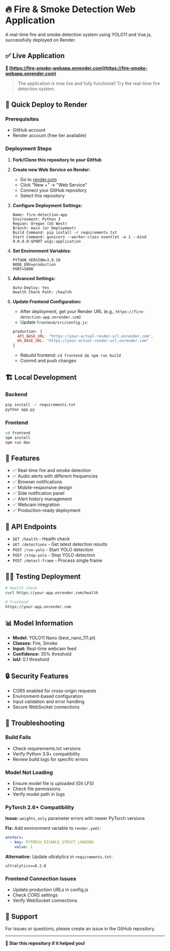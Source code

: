 # 🔥 Fire & Smoke Detection Web Application

A real-time fire and smoke detection system using YOLO11 and Vue.js, successfully deployed on Render.

## ✅ Live Application

**🔴 [https://fire-smoke-webapp.onrender.com](https://fire-smoke-webapp.onrender.com)**

> The application is now live and fully functional! Try the real-time fire detection system.

## 🚀 Quick Deploy to Render

### Prerequisites

- GitHub account
- Render account (free tier available)

### Deployment Steps

1. **Fork/Clone this repository to your GitHub**

2. **Create new Web Service on Render:**

   - Go to [render.com](https://render.com)
   - Click "New +" → "Web Service"
   - Connect your GitHub repository
   - Select this repository

3. **Configure Deployment Settings:**

   ```
   Name: fire-detection-app
   Environment: Python 3
   Region: Oregon (US West)
   Branch: main (or Deployment)
   Build Command: pip install -r requirements.txt
   Start Command: gunicorn --worker-class eventlet -w 1 --bind 0.0.0.0:$PORT wsgi:application
   ```

4. **Set Environment Variables:**

   ```
   PYTHON_VERSION=3.9.18
   NODE_ENV=production
   PORT=5000
   ```

5. **Advanced Settings:**

   ```
   Auto-Deploy: Yes
   Health Check Path: /health
   ```

6. **Update Frontend Configuration:**
   - After deployment, get your Render URL (e.g., `https://fire-detection-app.onrender.com`)
   - Update `frontend/src/config.js`:
   ```javascript
   production: {
     API_BASE_URL: "https://your-actual-render-url.onrender.com",
     WS_BASE_URL: "https://your-actual-render-url.onrender.com"
   }
   ```
   - Rebuild frontend: `cd frontend && npm run build`
   - Commit and push changes

## 🏗️ Local Development

### Backend

```bash
pip install -r requirements.txt
python app.py
```

### Frontend

```bash
cd frontend
npm install
npm run dev
```

## 📱 Features

- ✅ Real-time fire and smoke detection
- ✅ Audio alerts with different frequencies
- ✅ Browser notifications
- ✅ Mobile-responsive design
- ✅ Side notification panel
- ✅ Alert history management
- ✅ Webcam integration
- ✅ Production-ready deployment

## 🔧 API Endpoints

- `GET /health` - Health check
- `GET /detections` - Get latest detection results
- `POST /run-yolo` - Start YOLO detection
- `POST /stop-yolo` - Stop YOLO detection
- `POST /detect-frame` - Process single frame

## 🏃‍♂️ Testing Deployment

```bash
# Health check
curl https://your-app.onrender.com/health

# Frontend
https://your-app.onrender.com
```

## 📊 Model Information

- **Model:** YOLO11 Nano (best_nano_111.pt)
- **Classes:** Fire, Smoke
- **Input:** Real-time webcam feed
- **Confidence:** 35% threshold
- **IoU:** 0.1 threshold

## 🔒 Security Features

- CORS enabled for cross-origin requests
- Environment-based configuration
- Input validation and error handling
- Secure WebSocket connections

## 🐛 Troubleshooting

### Build Fails

- Check requirements.txt versions
- Verify Python 3.9+ compatibility
- Review build logs for specific errors

### Model Not Loading

- Ensure model file is uploaded (Git LFS)
- Check file permissions
- Verify model path in logs

### PyTorch 2.6+ Compatibility

**Issue:** `weights_only` parameter errors with newer PyTorch versions

**Fix:** Add environment variable to `render.yaml`:

```yaml
envVars:
  - key: PYTORCH_DISABLE_STRICT_LOADING
    value: 1
```

**Alternative:** Update ultralytics in `requirements.txt`:

```
ultralytics==8.2.0
```

### Frontend Connection Issues

- Update production URLs in config.js
- Check CORS settings
- Verify WebSocket connections

## 📧 Support

For issues or questions, please create an issue in the GitHub repository.

---

**🌟 Star this repository if it helped you!**

